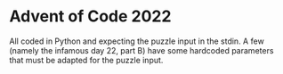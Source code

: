 # Advent of Code 2022

All coded in Python and expecting the puzzle input in the stdin. A few (namely the infamous day 22, part B) have some hardcoded parameters that must be adapted for the puzzle input.
